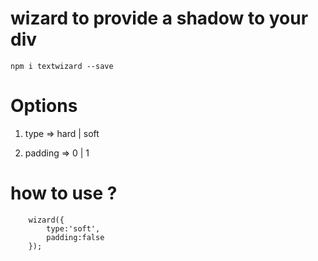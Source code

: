 # wizard to provide a shadow to your div


`npm i textwizard --save`

# Options 

1) type => hard | soft 

2) padding => 0 | 1 

# how to use ?

``` import {wizard} from wizard ;
    wizard({
        type:'soft',
        padding:false
    });

```

